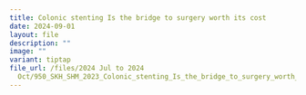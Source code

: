 ```yaml
---
title: Colonic stenting Is the bridge to surgery worth its cost
date: 2024-09-01
layout: file
description: ""
image: ""
variant: tiptap
file_url: /files/2024 Jul to 2024
  Oct/950_SKH_SHM_2023_Colonic_stenting_Is_the_bridge_to_surgery_worth_its_cost.pdf
---
```

